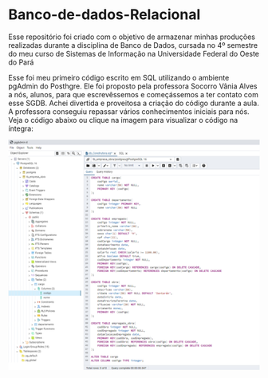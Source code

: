 # Banco-de-dados-Relacional
<p>Esse repositório foi criado com o objetivo de armazenar minhas produções realizadas durante a disciplina de Banco de Dados, cursada no 4º semestre do meu curso de Sistemas de Informação na Universidade Federal do Oeste do Pará</p>

<p>Esse foi meu primeiro código escrito em SQL utilizando o ambiente pgAdmin do Posthgre. Ele foi proposto pela professora Socorro Vânia Alves a nós, alunos, para que escrevêssemos e começássemos a ter contato com esse SGDB. Achei divertida e proveitosa a criação do código durante a aula. A professora conseguiu repassar vários conhecimentos iniciais para nós. Veja o código abaixo ou clique na imagem para visualizar o código na íntegra:</p>
<a href="">
  <img src="Imagens/codigoSQL_Construtora.png" title="Clique na imagem para visualizar o código na íntegra">
</a>
